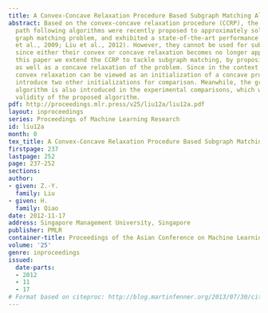 ```yaml
---
title: A Convex-Concave Relaxation Procedure Based Subgraph Matching Algorithm
abstract: Based on the convex-concave relaxation procedure (CCRP), the (extended)
  path following algorithms were recently proposed to approximately solve the equal-sized
  graph matching problem, and exhibited a state-of-the-art performance (Zaslavskiy
  et al., 2009; Liu et al., 2012). However, they cannot be used for subgraph matching
  since either their convex or concave relaxation becomes no longer applicable. In
  this paper we extend the CCRP to tackle subgraph matching, by proposing a convex
  as well as a concave relaxation of the problem. Since in the context of CCRP, the
  convex relaxation can be viewed as an initialization of a concave programming, we
  introduce two other initializations for comparison. Meanwhile, the graduated assignment
  algorithm is also introduced in the experimental comparisons, which witness the
  validity of the proposed algorithm.
pdf: http://proceedings.mlr.press/v25/liu12a/liu12a.pdf
layout: inproceedings
series: Proceedings of Machine Learning Research
id: liu12a
month: 0
tex_title: A Convex-Concave Relaxation Procedure Based Subgraph Matching Algorithm
firstpage: 237
lastpage: 252
page: 237-252
sections: 
author:
- given: Z.-Y.
  family: Liu
- given: H.
  family: Qiao
date: 2012-11-17
address: Singapore Management University, Singapore
publisher: PMLR
container-title: Proceedings of the Asian Conference on Machine Learning
volume: '25'
genre: inproceedings
issued:
  date-parts:
  - 2012
  - 11
  - 17
# Format based on citeproc: http://blog.martinfenner.org/2013/07/30/citeproc-yaml-for-bibliographies/
---
```

